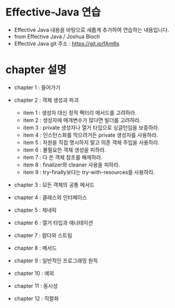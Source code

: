 # Effective-Java 연습
* Effective Java 내용을 바탕으로 새롭게 추가하여 연습하는 내용입니다.
* from Effective Java / Joshua Bloch
* Effective Java git 주소 : https://git.io/fAm6s

# chapter 설명
* chapter 1 : 들어가기

* chapter 2 : 객체 생성과 파괴
    - item 1 : 생성자 대신 정적 팩터리 메서드를 고려하라.
    - item 2 : 생성자에 매개변수가 많다면 빌더를 고려하라.
    - item 3 : private 생성자나 열거 타입으로 싱글턴임을 보증하라.
    - item 4 : 인스턴스화를 막으려거든 private 생성자를 사용하라.
    - item 5 : 자원을 직접 명시하지 말고 의존 객체 주입을 사용하라.
    - item 6 : 불필요한 객체 생성을 피하라.
    - item 7 : 다 쓴 객체 참조를 해제하라.
    - item 8 : finalizer와 cleaner 사용을 피하라.
    - item 9 : try-finally보다는 try-with-resources를 사용하라.

* chapter 3 : 모든 객체의 공통 메서드
* chapter 4 : 클래스와 인터페이스
* chapter 5 : 제네릭
* chapter 6 : 열거 타입과 애너테이션
* chapter 7 : 람다와 스트림
* chapter 8 : 메서드
* chapter 9 : 일반적인 프로그래밍 원칙
* chapter 10 : 예외
* chapter 11 : 동시성
* chapter 12 : 직렬화